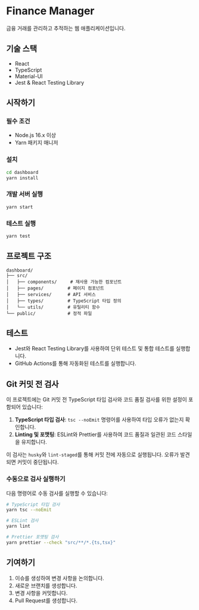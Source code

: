 # Finance Manager

금융 거래를 관리하고 추적하는 웹 애플리케이션입니다.

## 기술 스택

- React
- TypeScript
- Material-UI
- Jest & React Testing Library

## 시작하기

### 필수 조건

- Node.js 16.x 이상
- Yarn 패키지 매니저

### 설치

```bash
cd dashboard
yarn install
```

### 개발 서버 실행

```bash
yarn start
```

### 테스트 실행

```bash
yarn test
```

## 프로젝트 구조

```
dashboard/
├── src/
│   ├── components/     # 재사용 가능한 컴포넌트
│   ├── pages/         # 페이지 컴포넌트
│   ├── services/      # API 서비스
│   ├── types/         # TypeScript 타입 정의
│   └── utils/         # 유틸리티 함수
└── public/            # 정적 파일
```

## 테스트

- Jest와 React Testing Library를 사용하여 단위 테스트 및 통합 테스트를 실행합니다.
- GitHub Actions를 통해 자동화된 테스트를 실행합니다.

## Git 커밋 전 검사

이 프로젝트에는 Git 커밋 전 TypeScript 타입 검사와 코드 품질 검사를 위한 설정이 포함되어 있습니다:

1. **TypeScript 타입 검사**: `tsc --noEmit` 명령어를 사용하여 타입 오류가 없는지 확인합니다.
2. **Linting 및 포맷팅**: ESLint와 Prettier를 사용하여 코드 품질과 일관된 코드 스타일을 유지합니다.

이 검사는 `husky`와 `lint-staged`를 통해 커밋 전에 자동으로 실행됩니다. 오류가 발견되면 커밋이 중단됩니다.

### 수동으로 검사 실행하기

다음 명령어로 수동 검사를 실행할 수 있습니다:

```bash
# TypeScript 타입 검사
yarn tsc --noEmit

# ESLint 검사
yarn lint

# Prettier 포맷팅 검사
yarn prettier --check "src/**/*.{ts,tsx}"
```

## 기여하기

1. 이슈를 생성하여 변경 사항을 논의합니다.
2. 새로운 브랜치를 생성합니다.
3. 변경 사항을 커밋합니다.
4. Pull Request를 생성합니다.
